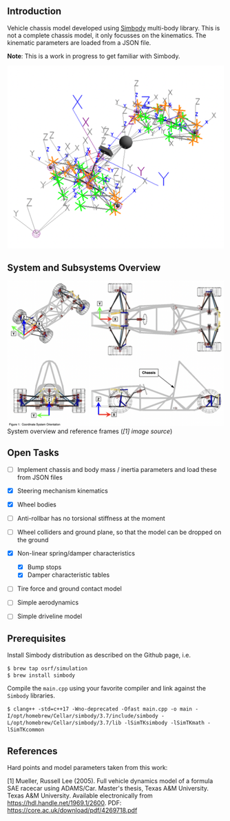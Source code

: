 ## Introduction

Vehicle chassis model developed using [Simbody](https://github.com/simbody/simbody) multi-body library. This is not a complete chassis model, it only focusses on the kinematics. The kinematic parameters are loaded from a JSON file.

**Note**: This is a work in progress to get familiar with Simbody.

![](img/chassis.png)

## System and Subsystems Overview

![](img/system_overview.png)
System overview and reference frames (*[1] image source*)

## Open Tasks

- [ ] Implement chassis and body mass / inertia parameters and load these from JSON files
- [x] Steering mechanism kinematics
- [x] Wheel bodies
- [ ] Anti-rollbar has no torsional stiffness at the moment
- [ ] Wheel colliders and ground plane, so that the model can be dropped on the ground
- [x] Non-linear spring/damper characteristics
    - [x] Bump stops
    - [x] Damper characteristic tables
- [ ] Tire force and ground contact model
- [ ] Simple aerodynamics
- [ ] Simple driveline model


## Prerequisites

Install Simbody distribution as described on the Github page, i.e.
```shell
$ brew tap osrf/simulation
$ brew install simbody
```

Compile the `main.cpp` using your favorite compiler and link against the `Simbody` libraries.

```shell
$ clang++ -std=c++17 -Wno-deprecated -Ofast main.cpp -o main -I/opt/homebrew/Cellar/simbody/3.7/include/simbody -L/opt/homebrew/Cellar/simbody/3.7/lib -lSimTKsimbody -lSimTKmath -lSimTKcommon
```


## References

Hard points and model parameters taken from this work:

[1] Mueller, Russell Lee (2005). Full vehicle dynamics model of a formula SAE racecar using ADAMS/Car. Master's thesis, Texas A&M University. Texas A&M University. Available electronically from https://hdl.handle.net/1969.1/2600.
PDF: https://core.ac.uk/download/pdf/4269718.pdf